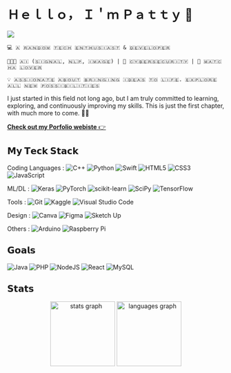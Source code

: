 # Ｈｅｌｌｏ， Ｉ＇ｍ Ｐａｔｔｙ 👋

[![](https://img.shields.io/badge/-@Pimnapat25-%23181717?style=flat-square&logo=github)](https://github.com/Pimnapat25)

```
💻 ​🇦​ ​🇷​​🇦​​🇳​​🇩​​🇴​​🇲​ ​🇹​​🇪​​🇨​​🇭​ ​🇪​​🇳​​🇹​​🇭​​🇺​​🇸​​🇮​​🇦​​🇸​​🇹​ & ​🇩​​🇪​​🇻​​🇪​​🇱​​🇴​​🇵​​🇪​​🇷​

🤖🧠👾 🇦​​🇮​ (​🇸​​🇮​​🇬​​🇳​​🇦​​🇱​, ​🇳​​🇱​​🇵​, ​🇮​​🇲​​🇦​​🇬​​🇪​) | 🔐 ​🇨​​🇾​​🇧​​🇪​​🇷​​🇸​​🇪​​🇨​​🇺​​🇷​​🇮​​🇹​​🇾​ | 🍵 ​🇲​​🇦​​🇹​​🇨​​🇭​​🇦​ ​🇱​​🇴​​🇻​​🇪​​🇷​

💡 ​​🇦​​🇸​​🇸​​🇮​​🇴​​🇳​​🇦​​🇹​​🇪​ ​🇦​​🇧​​🇴​​🇺​​🇹​ ​🇧​​🇷​​🇮​​🇳​​🇬​​🇮​​🇳​​🇬​ ​🇮​​🇩​​🇪​​🇦​​🇸​ ​🇹​​🇴​ ​🇱​​🇮​​🇫​​🇪​. ​🇪​​🇽​​🇵​​🇱​​🇴​​🇷​​🇪​ ​🇦​​🇱​​🇱​ ​🇳​​🇪​​🇼​ ​🇵​​🇴​​🇸​​🇸​​🇮​​🇧​​🇮​​🇱​​🇮​​🇹​​🇮​​🇪​​🇸​
```

I just started in this field not long ago, but I am truly committed to learning, exploring, and continuously improving my skills. This is just the first chapter, with much more to come. 🌟🚀

[**Check out my Porfolio webiste** 👉](https://pimnapat25.github.io/Profile_website/)

## 𝗠𝘆 𝗧𝗲𝗰𝗸 𝗦𝘁𝗮𝗰𝗸

Coding Languages : 
![C++](https://img.shields.io/badge/c++-%2300599C.svg?style=for-the-badge&logo=c%2B%2B&logoColor=white)
![Python](https://img.shields.io/badge/python-3670A0?style=for-the-badge&logo=python&logoColor=ffdd54)
![Swift](https://img.shields.io/badge/swift-F54A2A?style=for-the-badge&logo=swift&logoColor=white)
![HTML5](https://img.shields.io/badge/html5-%23E34F26.svg?style=for-the-badge&logo=html5&logoColor=white)
![CSS3](https://img.shields.io/badge/css3-%231572B6.svg?style=for-the-badge&logo=css3&logoColor=white)
![JavaScript](https://img.shields.io/badge/javascript-%23323330.svg?style=for-the-badge&logo=javascript&logoColor=%23F7DF1E)

ML/DL : 
![Keras](https://img.shields.io/badge/Keras-%23D00000.svg?style=for-the-badge&logo=Keras&logoColor=white)
![PyTorch](https://img.shields.io/badge/PyTorch-%23EE4C2C.svg?style=for-the-badge&logo=PyTorch&logoColor=white)
![scikit-learn](https://img.shields.io/badge/scikit--learn-%23F7931E.svg?style=for-the-badge&logo=scikit-learn&logoColor=white)
![SciPy](https://img.shields.io/badge/SciPy-%230C55A5.svg?style=for-the-badge&logo=scipy&logoColor=%white)
![TensorFlow](https://img.shields.io/badge/TensorFlow-%23FF6F00.svg?style=for-the-badge&logo=TensorFlow&logoColor=white)

Tools : 
![Git](https://img.shields.io/badge/git-%23F05033.svg?style=for-the-badge&logo=git&logoColor=white)
![Kaggle](https://img.shields.io/badge/Kaggle-035a7d?style=for-the-badge&logo=kaggle&logoColor=white)
![Visual Studio Code](https://img.shields.io/badge/Visual%20Studio%20Code-0078d7.svg?style=for-the-badge&logo=visual-studio-code&logoColor=white)

Design : 
![Canva](https://img.shields.io/badge/Canva-%2300C4CC.svg?style=for-the-badge&logo=Canva&logoColor=white)
![Figma](https://img.shields.io/badge/figma-%23F24E1E.svg?style=for-the-badge&logo=figma&logoColor=white)
![Sketch Up](https://img.shields.io/badge/SketchUp-005F9E?style=for-the-badge&logo=sketchup&logoColor=white)

Others : 
![Arduino](https://img.shields.io/badge/-Arduino-00979D?style=for-the-badge&logo=Arduino&logoColor=white)
![Raspberry Pi](https://img.shields.io/badge/-Raspberry_Pi-C51A4A?style=for-the-badge&logo=Raspberry-Pi)

## 𝗚𝗼𝗮𝗹𝘀

![Java](https://img.shields.io/badge/java-%23ED8B00.svg?style=for-the-badge&logo=openjdk&logoColor=white)
![PHP](https://img.shields.io/badge/php-%23777BB4.svg?style=for-the-badge&logo=php&logoColor=white)
![NodeJS](https://img.shields.io/badge/node.js-6DA55F?style=for-the-badge&logo=node.js&logoColor=white)
![React](https://img.shields.io/badge/react-%2320232a.svg?style=for-the-badge&logo=react&logoColor=%2361DAFB)
![MySQL](https://img.shields.io/badge/mysql-4479A1.svg?style=for-the-badge&logo=mysql&logoColor=white)

## 𝗦𝘁𝗮𝘁𝘀

<div align="center">
  <img src="https://github-readme-stats.vercel.app/api?username=Pimnapat25&hide_title=false&hide_rank=false&show_icons=true&include_all_commits=true&count_private=true&disable_animations=false&theme=dracula&locale=en&hide_border=false" height="150" alt="stats graph"  />
  <img src="https://github-readme-stats.vercel.app/api/top-langs?username=Pimnapat25&locale=en&hide_title=false&layout=compact&card_width=320&langs_count=4&theme=dracula&hide_border=false" height="150" alt="languages graph"  />
</div>

